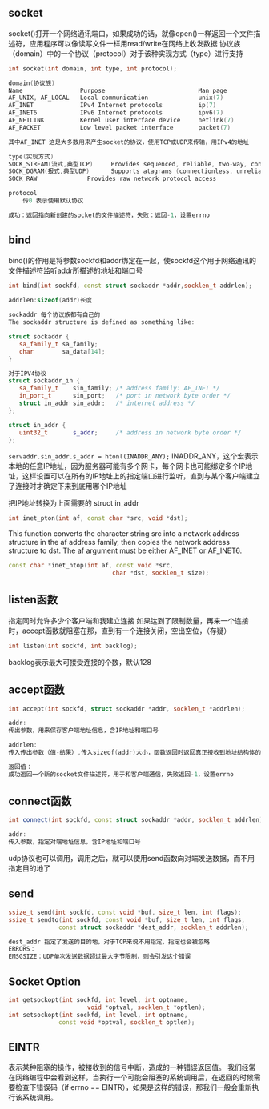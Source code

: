 ## socket
socket()打开一个网络通讯端口，如果成功的话，就像open()一样返回一个文件描述符，应用程序可以像读写文件一样用read/write在网络上收发数据
协议族（domain）中的一个协议（protocol）对于该种实现方式（type）进行支持
```cpp
int socket(int domain, int type, int protocol);

domain(协议族)
Name                Purpose                          Man page
AF_UNIX, AF_LOCAL   Local communication              unix(7)
AF_INET             IPv4 Internet protocols          ip(7)
AF_INET6            IPv6 Internet protocols          ipv6(7)
AF_NETLINK          Kernel user interface device     netlink(7)
AF_PACKET           Low level packet interface       packet(7)

其中AF_INET 这是大多数用来产生socket的协议，使用TCP或UDP来传输，用IPv4的地址

type(实现方式)
SOCK_STREAM(流式,典型TCP)     Provides sequenced, reliable, two-way, connection-based byte streams. 
SOCK_DGRAM(报式,典型UDP)      Supports atagrams (connectionless, unreliable messages of a fixed maximum length).
SOCK_RAW              Provides raw network protocol access

protocol
    传0 表示使用默认协议

成功：返回指向新创建的socket的文件描述符，失败：返回-1，设置errno
```

## bind
bind()的作用是将参数sockfd和addr绑定在一起，使sockfd这个用于网络通讯的文件描述符监听addr所描述的地址和端口号
```cpp
int bind(int sockfd, const struct sockaddr *addr,socklen_t addrlen); 

addrlen:sizeof(addr)长度
 
sockaddr 每个协议族都有自己的     
The sockaddr structure is defined as something like:

struct sockaddr {
   sa_family_t sa_family;
   char        sa_data[14];
} 

对于IPV4协议
struct sockaddr_in {
   sa_family_t    sin_family; /* address family: AF_INET */
   in_port_t      sin_port;   /* port in network byte order */
   struct in_addr sin_addr;   /* internet address */
}; 

struct in_addr {
   uint32_t       s_addr;     /* address in network byte order */
};                                    
```


```servaddr.sin_addr.s_addr = htonl(INADDR_ANY);```
INADDR_ANY，这个宏表示本地的任意IP地址，因为服务器可能有多个网卡，每个网卡也可能绑定多个IP地址，这样设置可以在所有的IP地址上的指定端口进行监听，直到与某个客户端建立了连接时才确定下来到底用哪个IP地址

把IP地址转换为上面需要的 struct in_addr
```cpp
int inet_pton(int af, const char *src, void *dst);
```

This  function  converts  the character string src into a network address structure in the af address family, then copies the network address structure to dst.  The af argument must be either  AF_INET or AF_INET6.


```cpp
const char *inet_ntop(int af, const void *src,
                             char *dst, socklen_t size);
```


## listen函数
指定同时允许多少个客户端和我建立连接
如果达到了限制数量，再来一个连接时，accept函数就阻塞在那，直到有一个连接关闭，空出空位，（存疑）
```cpp
int listen(int sockfd, int backlog);
```
backlog表示最大可接受连接的个数，默认128

## accept函数
```cpp
int accept(int sockfd, struct sockaddr *addr, socklen_t *addrlen);

addr:
传出参数，用来保存客户端地址信息，含IP地址和端口号

addrlen:
传入传出参数（值-结果）,传入sizeof(addr)大小，函数返回时返回真正接收到地址结构体的大小

返回值：
成功返回一个新的socket文件描述符，用于和客户端通信，失败返回-1，设置errno
```


## connect函数
```cpp
int connect(int sockfd, const struct sockaddr *addr, socklen_t addrlen);

addr:
传入参数，指定对端地址信息，含IP地址和端口号
```

udp协议也可以调用，调用之后，就可以使用send函数向对端发送数据，而不用指定目的地了


## send
```cpp
ssize_t send(int sockfd, const void *buf, size_t len, int flags);
ssize_t sendto(int sockfd, const void *buf, size_t len, int flags,
              const struct sockaddr *dest_addr, socklen_t addrlen);

dest_addr 指定了发送的目的地，对于TCP来说不用指定，指定也会被忽略
ERRORS：
EMSGSIZE：UDP单次发送数据超过最大字节限制，则会引发这个错误
```


## Socket Option
```cpp
int getsockopt(int sockfd, int level, int optname,
                      void *optval, socklen_t *optlen);
int setsockopt(int sockfd, int level, int optname,
              const void *optval, socklen_t optlen);
```

## EINTR
表示某种阻塞的操作，被接收到的信号中断，造成的一种错误返回值。
我们经常在网络编程中会看到这样，当执行一个可能会阻塞的系统调用后，在返回的时候需要检查下错误码（if errno == EINTR），如果是这样的错误，那我们一般会重新执行该系统调用。
